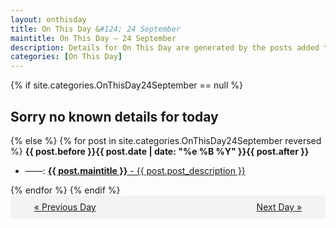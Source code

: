 ```yaml
---
layout: onthisday
title: On This Day &#124; 24 September
maintitle: On This Day — 24 September
description: Details for On This Day are generated by the posts added to the website so the content is subject to changes/updates over time.
categories: [On This Day]
---
```


{% if site.categories.OnThisDay24September == null %}
<h2>Sorry no known details for today</h2>
{% else %}
{% for post in site.categories.OnThisDay24September reversed %}
<strong>{{ post.before }}{{ post.date | date: "%e %B %Y" }}{{ post.after }}</strong>
<ul>
<li> ——: <a class="{{ post.class }}" href="{{ post.url }}"><strong>{{ post.maintitle }}</strong> - {{ post.post_description }}</a></li>
</ul>
{% endfor %}
{% endif %}
<br />
<div style="background-color: #f3f3f3; padding: 10px; border-radius: 5px; text-align: center; display: flex; justify-content: space-evenly;">
<a href="/onthisday/09/09-23">« Previous Day</a>
<span style="visibility:hidden;">[ Visit Leap Year February 29 ]</span>
<a href="/onthisday/09/09-25">Next Day »</a>
</div>
